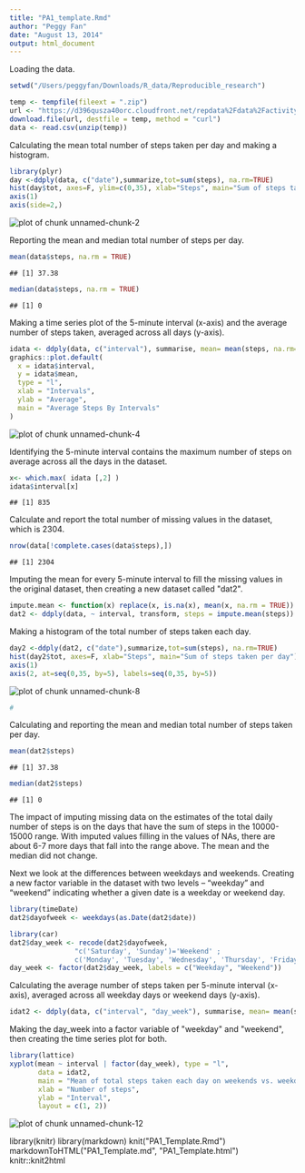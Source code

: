```yaml
---
title: "PA1_template.Rmd"
author: "Peggy Fan"
date: "August 13, 2014"
output: html_document
---
```


Loading the data.

```r
setwd("/Users/peggyfan/Downloads/R_data/Reproducible_research")

temp <- tempfile(fileext = ".zip")
url <- "https://d396qusza40orc.cloudfront.net/repdata%2Fdata%2Factivity.zip"
download.file(url, destfile = temp, method = "curl")
data <- read.csv(unzip(temp))
```
Calculating the mean total number of steps taken per day and making a histogram.

```r
library(plyr)
day <-ddply(data, c("date"),summarize,tot=sum(steps), na.rm=TRUE)
hist(day$tot, axes=F, ylim=c(0,35), xlab="Steps", main="Sum of steps taken per day")
axis(1)
axis(side=2,)
```

![plot of chunk unnamed-chunk-2](figure/unnamed-chunk-2.png) 

Reporting the mean and median total number of steps per day.

```r
mean(data$steps, na.rm = TRUE)
```

```
## [1] 37.38
```

```r
median(data$steps, na.rm = TRUE)
```

```
## [1] 0
```

Making a time series plot of the 5-minute interval (x-axis) and the average number of steps taken, averaged across all days (y-axis).


```r
idata <- ddply(data, c("interval"), summarise, mean= mean(steps, na.rm=TRUE))
graphics::plot.default(
  x = idata$interval,
  y = idata$mean,
  type = "l",
  xlab = "Intervals",
  ylab = "Average",
  main = "Average Steps By Intervals"
)
```

![plot of chunk unnamed-chunk-4](figure/unnamed-chunk-4.png) 

Identifying the 5-minute interval contains the maximum number of steps on average across all the days in the dataset.

```r
x<- which.max( idata [,2] )
idata$interval[x]
```

```
## [1] 835
```
Calculate and report the total number of missing values in the dataset, which is 2304.


```r
nrow(data[!complete.cases(data$steps),])
```

```
## [1] 2304
```
Imputing the mean for every 5-minute interval to fill the missing values in the original dataset, then creating a new dataset called "dat2".


```r
impute.mean <- function(x) replace(x, is.na(x), mean(x, na.rm = TRUE))
dat2 <- ddply(data, ~ interval, transform, steps = impute.mean(steps))
```
Making a histogram of the total number of steps taken each day.


```r
day2 <-ddply(dat2, c("date"),summarize,tot=sum(steps), na.rm=TRUE)
hist(day2$tot, axes=F, xlab="Steps", main="Sum of steps taken per day")
axis(1)
axis(2, at=seq(0,35, by=5), labels=seq(0,35, by=5))
```

![plot of chunk unnamed-chunk-8](figure/unnamed-chunk-8.png) 

```r
# 
```

Calculating and reporting the mean and median total number of steps taken per day. 


```r
mean(dat2$steps)
```

```
## [1] 37.38
```

```r
median(dat2$steps)
```

```
## [1] 0
```
The impact of imputing missing data on the estimates of the total daily number of steps is on the days that have the sum of steps in the 10000-15000 range. With imputed values filling in the values of NAs, there are about 6-7 more days that fall into the range above. The mean and the median did not change.

Next we look at the differences between weekdays and weekends.
Creating a new factor variable in the dataset with two levels – “weekday” and “weekend” indicating whether a given date is a weekday or weekend day.

```r
library(timeDate)
dat2$dayofweek <- weekdays(as.Date(dat2$date))

library(car)
dat2$day_week <- recode(dat2$dayofweek, 
                "c('Saturday', 'Sunday')='Weekend' ; 
                c('Monday', 'Tuesday', 'Wednesday', 'Thursday', 'Friday')='Weekday'")
day_week <- factor(dat2$day_week, labels = c("Weekday", "Weekend"))
```

Calculating the average number of steps taken per 5-minute interval (x-axis), averaged across all weekday days or weekend days (y-axis). 


```r
idat2 <- ddply(data, c("interval", "day_week"), summarise, mean= mean(steps, na.rm=TRUE))
```
Making the day_week into a factor variable of "weekday" and "weekend", then creating the time series plot for both.


```r
library(lattice)
xyplot(mean ~ interval | factor(day_week), type = "l",
       data = idat2,
       main = "Mean of total steps taken each day on weekends vs. weekdays",
       xlab = "Number of steps",
       ylab = "Interval",
       layout = c(1, 2))
```

![plot of chunk unnamed-chunk-12](figure/unnamed-chunk-12.png) 

library(knitr)
library(markdown)
knit("PA1_Template.Rmd")
markdownToHTML("PA1_Template.md", "PA1_Template.html")
knitr::knit2html

